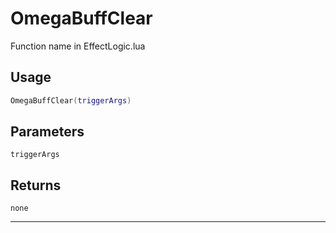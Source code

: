 # OmegaBuffClear
Function name in EffectLogic.lua
## Usage
```lua
OmegaBuffClear(triggerArgs)
```
## Parameters
`triggerArgs`
## Returns
`none`

---